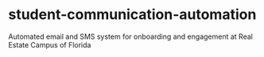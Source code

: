 # student-communication-automation
Automated email and SMS system for onboarding and engagement at Real Estate Campus of Florida
